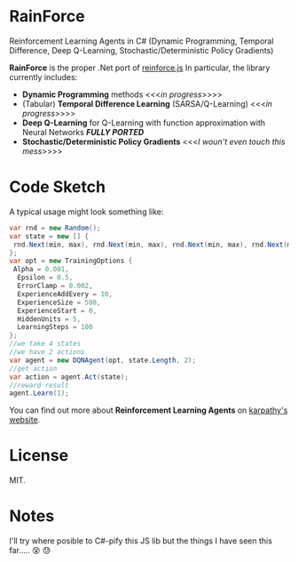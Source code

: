# RainForce
Reinforcement Learning Agents in C# (Dynamic Programming, Temporal Difference, Deep Q-Learning, Stochastic/Deterministic Policy Gradients)

**RainForce** is the proper .Net port of [reinforce.js](https://github.com/mbithy/reinforcejs) In particular, the library currently includes:

- **Dynamic Programming** methods <<<_in progress_>>>>
- (Tabular) **Temporal Difference Learning** (SARSA/Q-Learning) <<<_in progress_>>>>
- **Deep Q-Learning** for Q-Learning with function approximation with Neural Networks  ***FULLY PORTED***
- **Stochastic/Deterministic Policy Gradients** <<<_I woun't even touch this mess_>>>>

# Code Sketch

A typical usage might look something like:

```C#
var rnd = new Random();
var state = new [] {
 rnd.Next(min, max), rnd.Next(min, max), rnd.Next(min, max), rnd.Next(min, max)
};
var opt = new TrainingOptions {
 Alpha = 0.001,
  Epsilon = 0.5,
  ErrorClamp = 0.002,
  ExperienceAddEvery = 10,
  ExperienceSize = 500,
  ExperienceStart = 0,
  HiddenUnits = 5,
  LearningSteps = 100
};
//we take 4 states 
//we have 2 actions
var agent = new DQNAgent(opt, state.Length, 2);
//get action
var action = agent.Act(state);
//reward result
agent.Learn(1);
```

You can find out more about **Reinforcement Learning Agents** on [karpathy's website](http://cs.stanford.edu/people/karpathy/reinforcejs).

# License

MIT.

# Notes

I'll try where posible to C#-pify this JS lib but the things I have seen this far..... :dizzy_face: :sweat:

